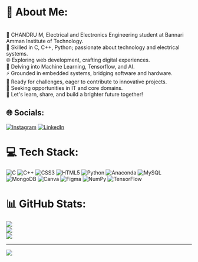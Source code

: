 # 💫 About Me:
<br> 👋 CHANDRU M, Electrical and Electronics Engineering student at Bannari Amman Institute of Technology.<br> 🔌 Skilled in C, C++, Python; passionate about technology and electrical systems.<br> 🌐 Exploring web development, crafting digital experiences.<br> 🧠 Delving into Machine Learning, Tensorflow, and AI.<br> ⚡ Grounded in embedded systems, bridging software and hardware.<br> 🚀 Ready for challenges, eager to contribute to innovative projects.<br> 👀 Seeking opportunities in IT and core domains.<br> 🌟 Let's learn, share, and build a brighter future together!


## 🌐 Socials:
[![Instagram](https://img.shields.io/badge/Instagram-%23E4405F.svg?logo=Instagram&logoColor=white)](https://instagram.com/https://www.instagram.com/chandru_247/) [![LinkedIn](https://img.shields.io/badge/LinkedIn-%230077B5.svg?logo=linkedin&logoColor=white)](https://linkedin.com/in/https://www.linkedin.com/in/chandru-m-452b94225/) 

# 💻 Tech Stack:
![C](https://img.shields.io/badge/c-%2300599C.svg?style=for-the-badge&logo=c&logoColor=white) ![C++](https://img.shields.io/badge/c++-%2300599C.svg?style=for-the-badge&logo=c%2B%2B&logoColor=white) ![CSS3](https://img.shields.io/badge/css3-%231572B6.svg?style=for-the-badge&logo=css3&logoColor=white) ![HTML5](https://img.shields.io/badge/html5-%23E34F26.svg?style=for-the-badge&logo=html5&logoColor=white) ![Python](https://img.shields.io/badge/python-3670A0?style=for-the-badge&logo=python&logoColor=ffdd54) ![Anaconda](https://img.shields.io/badge/Anaconda-%2344A833.svg?style=for-the-badge&logo=anaconda&logoColor=white) ![MySQL](https://img.shields.io/badge/mysql-%2300f.svg?style=for-the-badge&logo=mysql&logoColor=white) ![MongoDB](https://img.shields.io/badge/MongoDB-%234ea94b.svg?style=for-the-badge&logo=mongodb&logoColor=white) ![Canva](https://img.shields.io/badge/Canva-%2300C4CC.svg?style=for-the-badge&logo=Canva&logoColor=white) 	![Figma](https://img.shields.io/badge/figma-%23F24E1E.svg?style=for-the-badge&logo=figma&logoColor=white) ![NumPy](https://img.shields.io/badge/numpy-%23013243.svg?style=for-the-badge&logo=numpy&logoColor=white) ![TensorFlow](https://img.shields.io/badge/TensorFlow-%23FF6F00.svg?style=for-the-badge&logo=TensorFlow&logoColor=white)
# 📊 GitHub Stats:
![](https://github-readme-stats.vercel.app/api?username=CHANDRUM247&theme=merko&hide_border=false&include_all_commits=true&count_private=true)<br/>
![](https://github-readme-streak-stats.herokuapp.com/?user=CHANDRUM247&theme=merko&hide_border=false)<br/>
![](https://github-readme-stats.vercel.app/api/top-langs/?username=CHANDRUM247&theme=merko&hide_border=false&include_all_commits=true&count_private=true&layout=compact)

---
[![](https://visitcount.itsvg.in/api?id=CHANDRUM247&icon=0&color=0)](https://visitcount.itsvg.in)

<!-- Proudly created with GPRM ( https://gprm.itsvg.in ) -->
